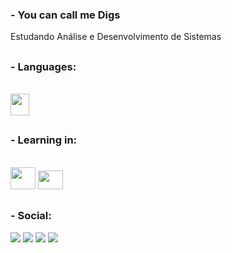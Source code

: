 <h3 align="left">- You can call me Digs </h3>

  Estudando Análise e Desenvolvimento de Sistemas

##
<h3 align="left">- Languages:</h3>
<div style="display: inline_block"><br>
  <img height="35" width="30" src="https://cdn.jsdelivr.net/gh/devicons/devicon/icons/c/c-plain.svg">
 
</div>

##
<h3 align="left">- Learning in:</h3>
<div style="display: inline_block"><br>
  <img height="35" width="40" src="https://cdn.jsdelivr.net/gh/devicons/devicon@latest/icons/clion/clion-original.svg">
  <img height="30" width="40" src="https://cdn.jsdelivr.net/gh/devicons/devicon/icons/vscode/vscode-original.svg?w=64&h=64&auto=format&fit=crop">

##

<div> 
  <h3 align="left">- Social:</h3>
  <a href="https://instagram.com/digsrodrigues/" target="_blank"><img src="https://img.shields.io/badge/-Instagram-%23191970?style=for-the-badge&logo=instagram&logoColor=white" target="_blank"></a>
 	<a href="https://twitter.com/digsrodrigues" target="_blank"><img src="https://img.shields.io/badge/Twitter-000000?style=for-the-badge&logo=X&logoColor=white" target="_blank"></a>
  <a href = "mailto:diego.rodrigues993@gmail.com"><img src="https://img.shields.io/badge/-Gmail-191970?style=for-the-badge&logo=gmail&logoColor=white" target="_blank"></a>
  <a href="https://www.linkedin.com/in/digsrodrigues/-45875016a" target="_blank"><img src="https://img.shields.io/badge/-LinkedIn-%23000000?style=for-the-badge&logo=linkedin&logoColor=white" target="_blank"></a> 
  
</div>
